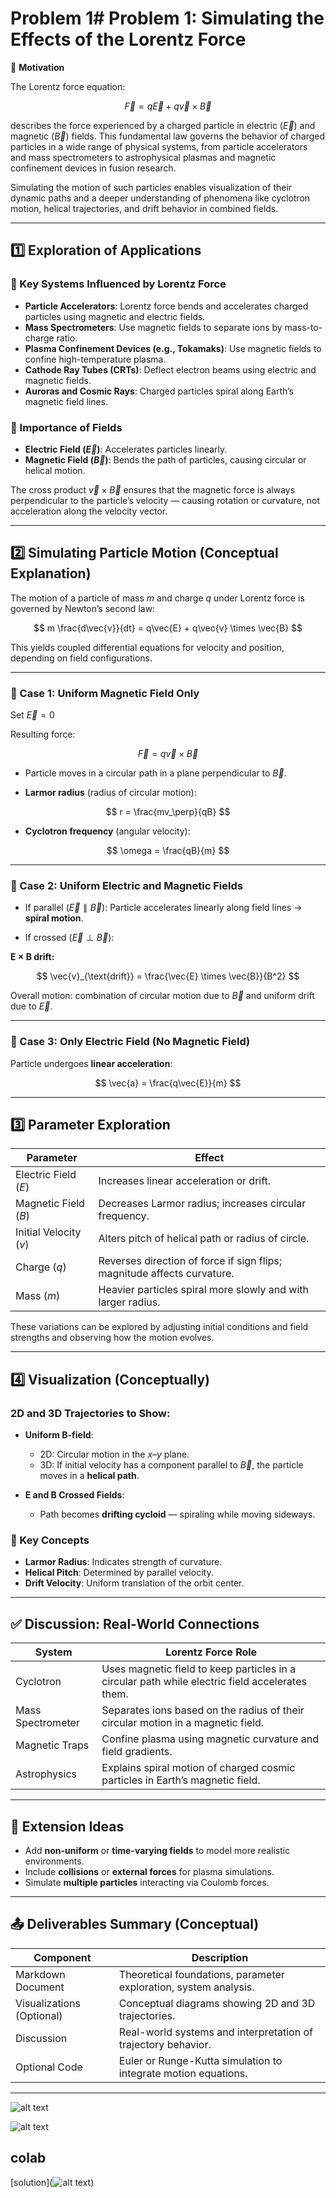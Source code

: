 # Problem 1# Problem 1: Simulating the Effects of the Lorentz Force

🎯 **Motivation**

The Lorentz force equation:

$$
\vec{F} = q\vec{E} + q\vec{v} \times \vec{B}
$$

describes the force experienced by a charged particle in electric ($\vec{E}$) and magnetic ($\vec{B}$) fields. This fundamental law governs the behavior of charged particles in a wide range of physical systems, from particle accelerators and mass spectrometers to astrophysical plasmas and magnetic confinement devices in fusion research.

Simulating the motion of such particles enables visualization of their dynamic paths and a deeper understanding of phenomena like cyclotron motion, helical trajectories, and drift behavior in combined fields.

---

## 1️⃣ Exploration of Applications

### 📌 Key Systems Influenced by Lorentz Force

- **Particle Accelerators**: Lorentz force bends and accelerates charged particles using magnetic and electric fields.
- **Mass Spectrometers**: Use magnetic fields to separate ions by mass-to-charge ratio.
- **Plasma Confinement Devices (e.g., Tokamaks)**: Use magnetic fields to confine high-temperature plasma.
- **Cathode Ray Tubes (CRTs)**: Deflect electron beams using electric and magnetic fields.
- **Auroras and Cosmic Rays**: Charged particles spiral along Earth’s magnetic field lines.

### 📌 Importance of Fields

- **Electric Field ($\vec{E}$)**: Accelerates particles linearly.
- **Magnetic Field ($\vec{B}$)**: Bends the path of particles, causing circular or helical motion.

The cross product $\vec{v} \times \vec{B}$ ensures that the magnetic force is always perpendicular to the particle’s velocity — causing rotation or curvature, not acceleration along the velocity vector.

---

## 2️⃣ Simulating Particle Motion (Conceptual Explanation)

The motion of a particle of mass $m$ and charge $q$ under Lorentz force is governed by Newton’s second law:

$$
m \frac{d\vec{v}}{dt} = q\vec{E} + q\vec{v} \times \vec{B}
$$

This yields coupled differential equations for velocity and position, depending on field configurations.

---

### 🔁 Case 1: Uniform Magnetic Field Only

Set $\vec{E} = 0$

Resulting force:

$$
\vec{F} = q\vec{v} \times \vec{B}
$$

- Particle moves in a circular path in a plane perpendicular to $\vec{B}$.

- **Larmor radius** (radius of circular motion):

$$
r = \frac{mv_\perp}{qB}
$$

- **Cyclotron frequency** (angular velocity):

$$
\omega = \frac{qB}{m}
$$

---

### 🔁 Case 2: Uniform Electric and Magnetic Fields

- If parallel ($\vec{E} \parallel \vec{B}$): Particle accelerates linearly along field lines → **spiral motion**.

- If crossed ($\vec{E} \perp \vec{B}$):

**E × B drift:**

$$
\vec{v}_{\text{drift}} = \frac{\vec{E} \times \vec{B}}{B^2}
$$

Overall motion: combination of circular motion due to $\vec{B}$ and uniform drift due to $\vec{E}$.

---

### 🔁 Case 3: Only Electric Field (No Magnetic Field)

Particle undergoes **linear acceleration**:

$$
\vec{a} = \frac{q\vec{E}}{m}
$$

---

## 3️⃣ Parameter Exploration

| Parameter           | Effect |
|---------------------|--------|
| Electric Field ($E$) | Increases linear acceleration or drift. |
| Magnetic Field ($B$) | Decreases Larmor radius; increases circular frequency. |
| Initial Velocity ($v$) | Alters pitch of helical path or radius of circle. |
| Charge ($q$)         | Reverses direction of force if sign flips; magnitude affects curvature. |
| Mass ($m$)           | Heavier particles spiral more slowly and with larger radius. |

These variations can be explored by adjusting initial conditions and field strengths and observing how the motion evolves.

---

## 4️⃣ Visualization (Conceptually)

### 2D and 3D Trajectories to Show:

- **Uniform B-field**:
  - 2D: Circular motion in the $x$–$y$ plane.
  - 3D: If initial velocity has a component parallel to $\vec{B}$, the particle moves in a **helical path**.

- **E and B Crossed Fields**:
  - Path becomes **drifting cycloid** — spiraling while moving sideways.

### 🧭 Key Concepts

- **Larmor Radius**: Indicates strength of curvature.
- **Helical Pitch**: Determined by parallel velocity.
- **Drift Velocity**: Uniform translation of the orbit center.

---

## ✅ Discussion: Real-World Connections

| System              | Lorentz Force Role |
|---------------------|--------------------|
| Cyclotron           | Uses magnetic field to keep particles in a circular path while electric field accelerates them. |
| Mass Spectrometer   | Separates ions based on the radius of their circular motion in a magnetic field. |
| Magnetic Traps      | Confine plasma using magnetic curvature and field gradients. |
| Astrophysics        | Explains spiral motion of charged cosmic particles in Earth’s magnetic field. |

---

## 📌 Extension Ideas

- Add **non-uniform** or **time-varying fields** to model more realistic environments.
- Include **collisions** or **external forces** for plasma simulations.
- Simulate **multiple particles** interacting via Coulomb forces.

---

## 📤 Deliverables Summary (Conceptual)

| Component                | Description |
|--------------------------|-------------|
| Markdown Document        | Theoretical foundations, parameter exploration, system analysis. |
| Visualizations (Optional) | Conceptual diagrams showing 2D and 3D trajectories. |
| Discussion               | Real-world systems and interpretation of trajectory behavior. |
| Optional Code            | Euler or Runge-Kutta simulation to integrate motion equations. |

---

![alt text](image.png)

![alt text](image-1.png)

## colab 

[solution](![alt text](image-2.png))